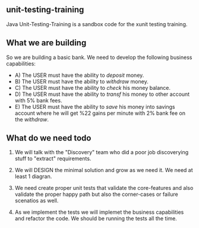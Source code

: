 ## unit-testing-training

Java Unit-Testing-Training is a sandbox code for the xunit testing training.

## What we are building

So we are building a basic bank. We need to develop the following business capabilities:
* A) The USER must have the ability to *deposit* money.
* B) The USER must have the ability to *withdraw* money.
* C) The USER must have the ability to *check* his money balance.
* D) The USER must have the ability to *transf* his money to other account with 5% bank fees.
* E) The USER must have the ability to *save* his money into savings account where he will get %22 gains per minute with 2% bank fee on the *withdraw*.

## What do we need todo

1. We will talk with the "Discovery" team who did a poor job discoverying stuff to "extract" requirements.

2. We will DESIGN the minimal solution and grow as we need it. We need at least 1 diagran.

3. We need create proper unit tests that validate the core-features and also validate the proper happy path but also the corner-cases or failure scenatios as well.

4. As we implement the tests we will implemet the business capabilities and refactor the code. We should be running the tests all the time.